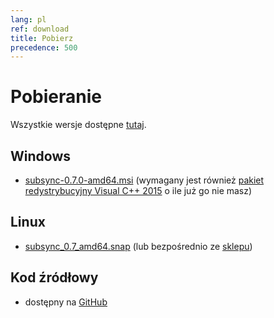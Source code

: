 ```yaml
---
lang: pl
ref: download
title: Pobierz
precedence: 500
---
```

# Pobieranie
Wszystkie wersje dostępne [tutaj](https://github.com/sc0ty/subsync/releases).

## Windows
* [subsync-0.7.0-amd64.msi](https://github.com/sc0ty/subsync/releases/download/0.7/subsync-0.7.0-amd64.msi)
(wymagany jest również [pakiet redystrybucyjny Visual C++ 2015](https://www.microsoft.com/pl-PL/download/details.aspx?id=53587) o ile już go nie masz)

## Linux
* [subsync_0.7_amd64.snap](https://github.com/sc0ty/subsync/releases/download/0.7/subsync_0.7_amd64.snap) (lub bezpośrednio ze [sklepu](https://snapcraft.io/subsync))

## Kod źródłowy
* dostępny na [GitHub](https://github.com/sc0ty/subsync)
